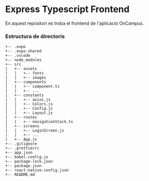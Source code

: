 # Express Typescript Frontend

En aquest repositori es troba el frontend de l'aplicació OnCampus.

### Estructura de directoris

```
+-- .expo
+-- .expo-shared
+-- .vscode
+-- node_modules
+-- src
|   +-- assets
|   |   +-- fonts
|   |   +-- images
|   +-- components
|   |   +-- component.ts
|   |   +-- ...
|   +-- constants
|   |   +-- axios.js
|   |   +-- Colors.js
|   |   +-- Config.js
|   |   +-- Layout.js
|   +-- routes
|   |   +-- navigationStack.ts
|   +-- screens
|   |   +-- LoginScreen.js
|   |   +-- ...
|   +-- App.js
+-- .gitignore
+-- .prettierrc
+-- app.json
+-- babel.config.js
+-- package-lock.json
+-- package.json
+-- react-native-config.json
+-- README.md
```

